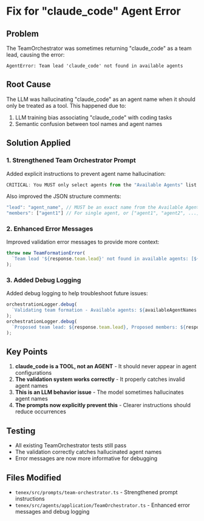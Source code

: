 # Fix for "claude_code" Agent Error

## Problem
The TeamOrchestrator was sometimes returning "claude_code" as a team lead, causing the error:
```
AgentError: Team lead 'claude_code' not found in available agents
```

## Root Cause
The LLM was hallucinating "claude_code" as an agent name when it should only be treated as a tool. This happened due to:
1. LLM training bias associating "claude_code" with coding tasks
2. Semantic confusion between tool names and agent names

## Solution Applied

### 1. Strengthened Team Orchestrator Prompt
Added explicit instructions to prevent agent name hallucination:

```typescript
CRITICAL: You MUST only select agents from the "Available Agents" list provided. Never invent agent names or use tool names as agent names.
```

Also improved the JSON structure comments:
```typescript
"lead": "agent_name", // MUST be an exact name from the Available Agents list
"members": ["agent1"] // For single agent, or ["agent1", "agent2", ...] for multiple - MUST be exact names from Available Agents
```

### 2. Enhanced Error Messages
Improved validation error messages to provide more context:

```typescript
throw new TeamFormationError(
  `Team lead '${response.team.lead}' not found in available agents: [${availableAgentNames.join(", ")}]. This usually indicates the LLM hallucinated an agent name that doesn't exist.`
);
```

### 3. Added Debug Logging
Added debug logging to help troubleshoot future issues:

```typescript
orchestrationLogger.debug(
  `Validating team formation - Available agents: ${availableAgentNames.join(", ")}`
);
orchestrationLogger.debug(
  `Proposed team lead: ${response.team.lead}, Proposed members: ${response.team.members.join(", ")}`
);
```

## Key Points

1. **claude_code is a TOOL, not an AGENT** - It should never appear in agent configurations
2. **The validation system works correctly** - It properly catches invalid agent names
3. **This is an LLM behavior issue** - The model sometimes hallucinates agent names
4. **The prompts now explicitly prevent this** - Clearer instructions should reduce occurrences

## Testing
- All existing TeamOrchestrator tests still pass
- The validation correctly catches hallucinated agent names
- Error messages are now more informative for debugging

## Files Modified
- `tenex/src/prompts/team-orchestrator.ts` - Strengthened prompt instructions
- `tenex/src/agents/application/TeamOrchestrator.ts` - Enhanced error messages and debug logging